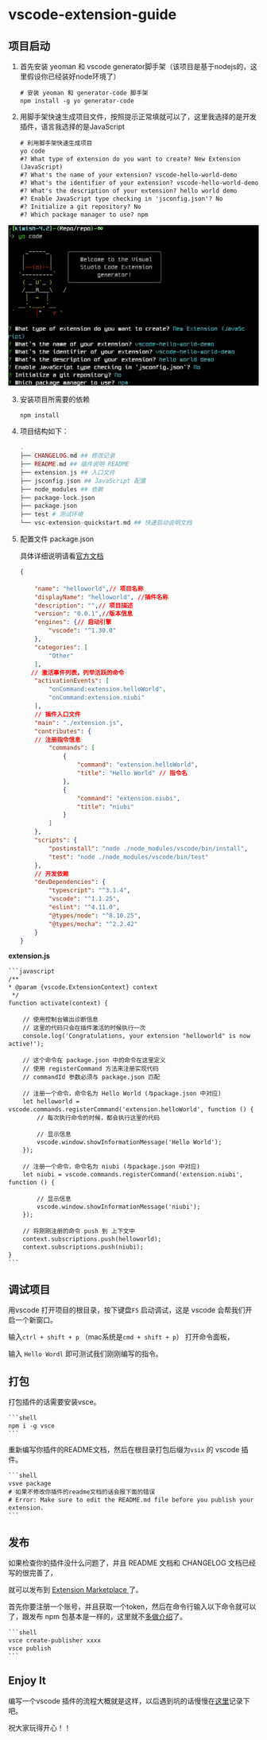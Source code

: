 # vscode-extension-guide
## 项目启动

1. 首先安装 yeoman 和 vscode generator脚手架（该项目是基于nodejs的，这里假设你已经装好node环境了）

	```shell
	# 安装 yeoman 和 generator-code 脚手架
	npm install -g yo generator-code
	```

2. 用脚手架快速生成项目文件，按照提示正常填就可以了，这里我选择的是开发插件，语言我选择的是JavaScript

	```shell
	# 利用脚手架快速生成项目
	yo code
	#? What type of extension do you want to create? New Extension (JavaScript)
	#? What's the name of your extension? vscode-hello-world-demo
	#? What's the identifier of your extension? vscode-hello-world-demo
	#? What's the description of your extension? hello world demo
	#? Enable JavaScript type checking in 'jsconfig.json'? No
	#? Initialize a git repository? No
	#? Which package manager to use? npm
	```
![yo code 脚手架](https://github.com/Yggdrasill-7C9/vscode-extension-guide/blob/master/screenshot/yo-code.png)

3. 安装项目所需要的依赖

	```shell
	npm install
	```
	
4. 项目结构如下：

	```php
	.
	├── CHANGELOG.md ## 修改记录
	├── README.md ## 插件说明 README
	├── extension.js ## 入口文件
	├── jsconfig.json ## JavaScript 配置
	├── node_modules ## 依赖
	├── package-lock.json
	├── package.json 
	├── test # 测试环境
	└── vsc-extension-quickstart.md ## 快速启动说明文档
	```

5. 配置文件 package.json

	具体详细说明请看[官方文档](https://code.visualstudio.com/api/references/extension-manifest)

	```json
	{   

		"name": "helloworld",// 项目名称
		"displayName": "helloworld", //插件名称
		"description": "",// 项目描述
		"version": "0.0.1",//版本信息
		"engines": {// 启动引擎
			"vscode": "^1.30.0"
		},
		"categories": [
			"Other"
		],
	   // 激活事件列表，列举活跃的命令
		"activationEvents": [
			"onCommand:extension.helloWorld",
			"onCommand:extension.niubi"
		],
	    // 插件入口文件   
		"main": "./extension.js",
		"contributes": {
		// 注册指令信息
			"commands": [
				{
					"command": "extension.helloWorld",
					"title": "Hello World" // 指令名 
				},
				{
					"command": "extension.niubi",
					"title": "niubi"
				}
			]
		},
		"scripts": {
			"postinstall": "node ./node_modules/vscode/bin/install",
			"test": "node ./node_modules/vscode/bin/test"
		},
	    // 开发依赖
		"devDependencies": {
			"typescript": "^3.1.4",
			"vscode": "^1.1.25",
			"eslint": "^4.11.0",
			"@types/node": "^8.10.25",
			"@types/mocha": "^2.2.42"
		}
	}

	```

**extension.js**

	```javascript
	/**
	* @param {vscode.ExtensionContext} context
	 */
	function activate(context) {

	    // 使用控制台输出诊断信息
		// 这里的代码只会在插件激活的时候执行一次
		console.log('Congratulations, your extension "helloworld" is now active!');

		// 这个命令在 package.json 中的命令在这里定义
		// 使用 registerCommand 方法来注册实现代码
		// commandId 参数必须与 package.json 匹配

	    // 注册一个命令，命令名为 Hello World (与package.json 中对应)
		let helloworld = vscode.commands.registerCommand('extension.helloWorld', function () {
			// 每次执行命令的时候，都会执行这里的代码

			// 显示信息
			vscode.window.showInformationMessage('Hello World');
		});

	    // 注册一个命令，命令名为 niubi (与package.json 中对应)
		let niubi = vscode.commands.registerCommand('extension.niubi', function () {

			// 显示信息
			vscode.window.showInformationMessage('niubi');
		});

	    // 将刚刚注册的命令 push 到 上下文中
		context.subscriptions.push(helloworld);
		context.subscriptions.push(niubi);
	}
	```

## 调试项目

用vscode 打开项目的根目录，按下键盘`F5` 启动调试，这是 vscode 会帮我们开启一个新窗口。

输入`ctrl + shift + p` （mac系统是`cmd + shift + p`） 打开命令面板，

输入 `Hello Wordl` 即可测试我们刚刚编写的指令。



## 打包

打包插件的话需要安装vsce。

	```shell
	npm i -g vsce
	```

重新编写你插件的README文档，然后在根目录打包后缀为`vsix` 的 vscode 插件。

	```shell
	vsve package
	# 如果不修改你插件的readme文档的话会报下面的错误
	# Error: Make sure to edit the README.md file before you publish your extension.
	```

## 发布

如果检查你的插件没什么问题了，并且 README 文档和 CHANGELOG 文档已经写的很完善了，

就可以发布到  [ Extension Marketplace ](https://marketplace.visualstudio.com/VSCode) 了。

首先你要注册一个账号，并且获取一个token，然后在命令行输入以下命令就可以了，跟发布 npm 包基本是一样的，这里就不[多做介绍](https://code.visualstudio.com/api/working-with-extensions/publishing-extension)了。 

	```shell
	vsce create-publisher xxxx
	vsce publish
	```

## Enjoy It

编写一个vscode 插件的流程大概就是这样，以后遇到坑的话慢慢在[这里](https://github.com/Yggdrasill-7C9/vscode-extension-guide/issues)记录下吧。

祝大家玩得开心！！

